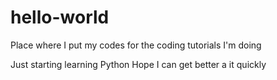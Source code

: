 # hello-world
Place where I put my codes for the coding tutorials I'm doing

Just starting learning Python
Hope I can get better a it quickly
